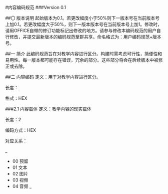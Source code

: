 #内容编码规范
###Version 0.1

##〇 版本说明
起始版本为0.1。若更改幅度小于50%则下一版本号在当前版本号上加0.1。若更改幅度大于50%，则下一版本版本号在当前版本号上加1。修改时，请用OFFICE自带的修订功能标记出修改的地方。请参与修改本编码规范的用户自行修改，并提交最新版本的编码规范至群共享。命名格式为：用户编码规范+版本号。

##一 简介
此编码规范旨在对教学内容进行区分。构建时需考虑可行性，简便性和易用性。每一版本都可能存在错误，冗余的部分。这些部分将会在后续版本中被修正或去除。


##二 内容编码
定义：用于对教学内容进行区分。

长度：

格式：HEX

###2.1  内容载体
定义：教学内容的现实载体

长度：2

编码方式：HEX

对应关系：

_
* 00 预留
* 01 文本
* 02 图片
* 03 视频
* 04 音频
_

